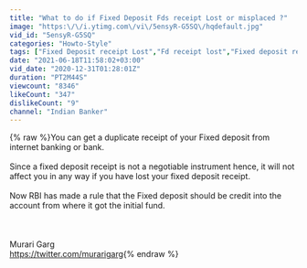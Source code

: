 ```yaml
---
title: "What to do if Fixed Deposit Fds receipt Lost or misplaced ?"
image: "https:\/\/i.ytimg.com\/vi\/5ensyR-G5SQ\/hqdefault.jpg"
vid_id: "5ensyR-G5SQ"
categories: "Howto-Style"
tags: ["Fixed Deposit receipt Lost","Fd receipt lost","Fixed deposit receipt misplaced"]
date: "2021-06-18T11:58:02+03:00"
vid_date: "2020-12-31T01:28:01Z"
duration: "PT2M44S"
viewcount: "8346"
likeCount: "347"
dislikeCount: "9"
channel: "Indian Banker"
---
```

{% raw %}You can get a duplicate receipt of your Fixed deposit from internet banking or bank.<br /><br />Since a fixed deposit receipt is not a negotiable instrument hence, it will not affect you in any way if you have lost your fixed deposit receipt. <br /><br />Now RBI has made a rule that the Fixed deposit should be credit into the account from where it got the initial fund.<br /><br /><br /><br />Murari Garg<br /><a rel="nofollow" target="blank" href="https://twitter.com/murarigarg">https://twitter.com/murarigarg</a>{% endraw %}
